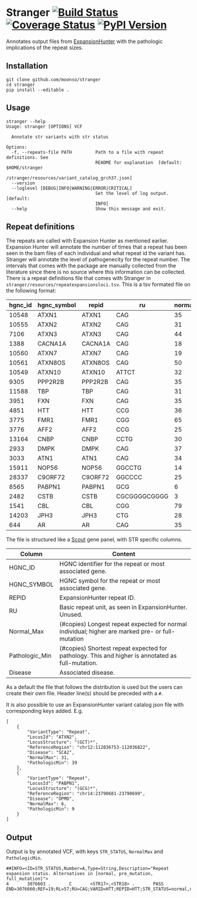 # Stranger [![Build Status][travis-image]][travis-url] [![Coverage Status][coveralls-image]][coveralls-url] [![PyPI Version][pypi-img]][pypi-url]
Annotates output files from [ExpansionHunter][hunter] with the pathologic implications of the repeat sizes.

## Installation

```
git clone github.com/moonso/stranger
cd stranger
pip install --editable .
```

## Usage

```
stranger --help
Usage: stranger [OPTIONS] VCF

  Annotate str variants with str status

Options:
  -f, --repeats-file PATH         Path to a file with repeat definitions. See
                                  README for explanation  [default: $HOME/stranger
                                  /stranger/resources/variant_catalog_grch37.json]
  --version
  --loglevel [DEBUG|INFO|WARNING|ERROR|CRITICAL]
                                  Set the level of log output.  [default:
                                  INFO]
  --help                          Show this message and exit.

```


## Repeat definitions

The repeats are called with Expansion Hunter as mentioned earlier. Expansion Hunter will annotate the number of times that a repeat has been seen in the bam files of each individual and what repeat id the variant has.
Stranger will annotate the level of pathogenecity for the repeat number. The intervals that comes with the package are manually collected from the literature since there is no source where this information can be collected.
There is a repeat definitions file that comes with Stranger in `stranger/resources/repeatexpansionsloci.tsv`. This is a tsv formated file on the following format:

| hgnc_id | hgnc_symbol | repid | ru | normal_max | pathologic_min | disease |
| ------- | ------- | ------- | ------- | ------- | ------- | ------- |
| 10548 | ATXN1 | ATXN1 | CAG | 35 | 45 | SCA1 |
| 10555 | ATXN2 | ATXN2 | CAG | 31 | 39 | SCA2 |
| 7106 | ATXN3 | ATXN3 | CAG | 44 | 60 | SCA3 |
| 1388 | CACNA1A | CACNA1A | CAG | 18 | 20 | SCA6 |
| 10560 | ATXN7 | ATXN7 | CAG | 19 | 37 | SCA7 |
| 10561 | ATXN8OS | ATXN8OS | CAG | 50 | 80 | SCA8 |
| 10549 | ATXN10 | ATXN10 | ATTCT | 32 | 800 | SCA10 |
| 9305 | PPP2R2B | PPP2R2B | CAG | 35 | 49 | SCA12 |
| 11588 | TBP | TBP | CAG | 31 | 49 | SCA17 |
| 3951 | FXN | FXN | CAG | 35 | 51 | FRDA |
| 4851 | HTT | HTT | CCG | 36 | 37 | Huntington |
| 3775 | FMR1 | FMR1 | CGG | 65 | 200 | FragileX |
| 3776 | AFF2 | AFF2 | CCG | 25 | 200 | FRAXE |
| 13164 | CNBP | CNBP | CCTG | 30 | 75 | DM2 |
| 2933 | DMPK | DMPK | CAG | 37 | 50 | DM1 |
| 3033 | ATN1 | ATN1 | CAG | 34 | 49 | DRPLA |
| 15911 | NOP56 | NOP56 | GGCCTG | 14 | 650 | SCA36 |
| 28337 | C9ORF72 | C9ORF72 | GGCCCC | 25 | 40 | FTDALS1 |
| 8565 | PABPN1 | PABPN1 | GCG | 6 | 10 | OPMD |
| 2482 | CSTB | CSTB | CGCGGGGCGGGG | 3 | 30 | EPM1 |
| 1541 | CBL | CBL | CGG | 79 | 100 | FRAX11B |
| 14203 | JPH3 | JPH3 | CTG | 28 | 40 | HDL2 |
| 644 | AR | AR | CAG | 35 | 38 | SBMA |

The file is structured like a [Scout](https://github.com/Clinical-Genomics/scout) gene panel, with STR specific columns.

| Column | Content |
| ------- | ------- |
| HGNC_ID | HGNC identifier for the repeat or most associated gene. |
| HGNC_SYMBOL |HGNC symbol for the repeat or most associated gene. |
| REPID | ExpansionHunter repeat ID. |
| RU | Basic repeat unit, as seen in ExpansionHunter. Unused. |
| Normal_Max | (#copies) Longest repeat expected for normal individual; higher are marked pre- or full-mutation | 
| Pathologic_Min | (#copies) Shortest repeat expected for pathology. This and higher is annotated as full-mutation. |
| Disease | Associated disease. |

As a default the file that follows the distribution is used but the users can create their own file.
Header line(s) should be preceded with a `#`. 

It is also possible to use an ExpansionHunter variant catalog json file with corresponding keys added. E.g.
```
[
    {
        "VariantType": "Repeat",
        "LocusId": "ATXN2",
        "LocusStructure": "(GCT)*",
        "ReferenceRegion": "chr12:112036753-112036822",
        "Disease": "SCA2",
        "NormalMax": 31,
        "PathologicMin": 39
    },
    {
        "VariantType": "Repeat",
        "LocusId": "PABPN1",
        "LocusStructure": "(GCG)*",
        "ReferenceRegion": "chr14:23790681-23790699",
        "Disease": "OPMD",
        "NormalMax": 6,
        "PathologicMin": 9
    }
]
```

## Output

Output is by annotated VCF, with keys `STR_STATUS`, `NormalMax` and `PathologicMin`.

```
##INFO=<ID=STR_STATUS,Number=A,Type=String,Description="Repeat expansion status. Alternatives in [normal, pre_mutation, full_mutation]">
4       3076603 .       C       <STR17>,<STR18> .       PASS    END=3076660;REF=19;RL=57;RU=CAG;VARID=HTT;REPID=HTT;STR_STATUS=normal,normal 
```

[hunter]: https://github.com/Illumina/ExpansionHunter

[travis-url]: https://travis-ci.com/moonso/stranger
[travis-image]: https://travis-ci.com/moonso/stranger.svg?branch=master
[pypi-img]: https://img.shields.io/pypi/v/stranger.svg?style=flat-square
[pypi-url]: https://pypi.python.org/pypi/stranger/
[coveralls-url]: https://coveralls.io/github/moonso/stranger
[coveralls-image]: https://coveralls.io/repos/github/moonso/stranger/badge.svg?branch=master

